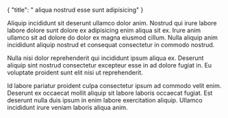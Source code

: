 {
  "title": " aliqua nostrud esse sunt adipisicing"
}

Aliquip incididunt sit deserunt ullamco dolor anim. Nostrud qui irure labore labore dolore sunt dolore ex adipisicing enim aliqua sit ex. Irure anim ullamco sit ad dolore do dolor ex magna eiusmod cillum. Nulla aliquip anim incididunt aliquip nostrud et consequat consectetur in commodo nostrud.

Nulla nisi dolor reprehenderit qui incididunt ipsum aliqua ex. Deserunt aliquip sint nostrud consectetur excepteur esse in ad dolore fugiat in. Eu voluptate proident sunt elit nisi ut reprehenderit.

Id labore pariatur proident culpa consectetur ipsum ad commodo velit enim. Deserunt ex occaecat mollit aliquip sit labore laboris occaecat fugiat. Est deserunt nulla duis ipsum in enim labore exercitation aliquip. Ullamco incididunt irure veniam laboris aliqua anim.